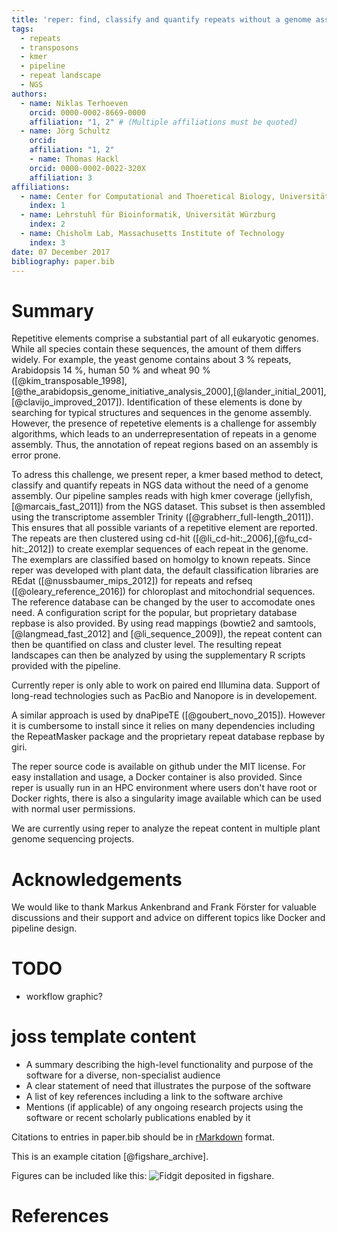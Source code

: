 ```yaml
---
title: 'reper: find, classify and quantify repeats without a genome assembly'
tags:  
  - repeats
  - transposons
  - kmer
  - pipeline
  - repeat landscape
  - NGS
authors:
  - name: Niklas Terhoeven
    orcid: 0000-0002-8669-0000
    affiliation: "1, 2" # (Multiple affiliations must be quoted)
  - name: Jörg Schultz
    orcid:
    affiliation: "1, 2"
    - name: Thomas Hackl
    orcid: 0000-0002-0022-320X
    affiliation: 3
affiliations:
  - name: Center for Computational and Thoeretical Biology, Universität Würzburg
    index: 1
  - name: Lehrstuhl für Bioinformatik, Universität Würzburg
    index: 2
  - name: Chisholm Lab, Massachusetts Institute of Technology
    index: 3
date: 07 December 2017
bibliography: paper.bib
---
```


# Summary

Repetitive elements comprise a substantial part of all eukaryotic genomes. While all species contain
these sequences, the amount of them differs widely. For example, the yeast genome contains about 3 %
repeats, Arabidopsis 14 %, human 50 % and wheat 90 % ([@kim_transposable_1998],[@the_arabidopsis_genome_initiative_analysis_2000],[@lander_initial_2001],[@clavijo_improved_2017]).
Identification of these elements is done by searching for typical structures and sequences in the genome
assembly. However, the presence of repetetive elements is a challenge for assembly algorithms, which
leads to an underrepresentation of repeats in a genome assembly. Thus, the annotation of repeat regions based
on an assembly is error prone.

To adress this challenge, we present reper, a kmer based method to detect, classify and quantify repeats
in NGS data without the need of a genome assembly.
Our pipeline samples reads with high kmer coverage (jellyfish, [@marcais_fast_2011]) from the NGS dataset. This subset is then
assembled using the transcriptome assembler Trinity ([@grabherr_full-length_2011]). This ensures that all possible variants of a repetitive
element are reported. The repeats are then clustered using cd-hit ([@li_cd-hit:_2006],[@fu_cd-hit:_2012]) to create exemplar sequences of each repeat
in the genome. The exemplars are classified based on homolgy to known repeats. Since reper was developed with
plant data, the default classification libraries are REdat ([@nussbaumer_mips_2012]) for repeats and refseq ([@oleary_reference_2016]) for chloroplast and mitochondrial
sequences. The reference database can be changed by the user to accomodate ones need. A configuration script for
the popular, but proprietary database repbase is also provided.
By using read mappings (bowtie2 and samtools, [@langmead_fast_2012] and [@li_sequence_2009]), the repeat content can then be quantified on class and cluster level. The resulting
repeat landscapes can then be analyzed by using the supplementary R scripts provided with the pipeline.

Currently reper is only able to work on paired end Illumina data. Support of long-read technologies
such as PacBio and Nanopore is in developement.

A similar approach is used by dnaPipeTE ([@goubert_novo_2015]). However it is cumbersome to install since it relies on many
dependencies including the RepeatMasker package and the proprietary repeat database repbase by giri.

The reper source code is available on github under the MIT license. For easy installation and usage, a Docker container is
also provided. Since reper is usually run in an HPC environment where users don't have root or
Docker rights, there is also a singularity image available which can be used with normal user permissions.


We are currently using reper to analyze the repeat content in multiple plant genome sequencing projects.



# Acknowledgements

We would like to thank Markus Ankenbrand and Frank Förster for valuable discussions and their support and advice on different topics like Docker and pipeline design.


# TODO

- workflow graphic?


# joss template content
- A summary describing the high-level functionality and purpose of the software
for a diverse, non-specialist audience
- A clear statement of need that illustrates the purpose of the software
- A list of key references including a link to the software archive
- Mentions (if applicable) of any ongoing research projects using the software
or recent scholarly publications enabled by it

Citations to entries in paper.bib should be in
[rMarkdown](http://rmarkdown.rstudio.com/authoring_bibliographies_and_citations.html)
format.

This is an example citation [@figshare_archive].

Figures can be included like this: ![Fidgit deposited in figshare.](figshare_article.png)

# References